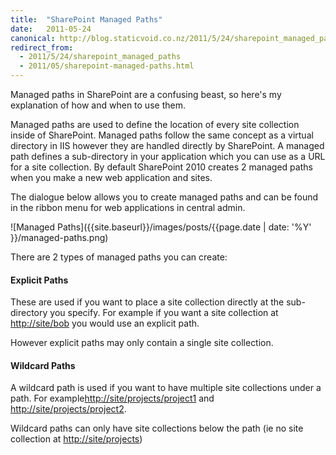 ```yaml
---
title:  "SharePoint Managed Paths"
date:   2011-05-24
canonical: http://blog.staticvoid.co.nz/2011/5/24/sharepoint_managed_paths
redirect_from:
  - 2011/5/24/sharepoint_managed_paths
  - 2011/05/sharepoint-managed-paths.html
---
```

Managed paths in SharePoint are a confusing beast, so here's my explanation of how and when to use them.

Managed paths are used to define the location of every site collection inside of SharePoint. Managed paths follow the same concept as a virtual directory in IIS however they are handled directly by SharePoint. A managed path defines a sub-directory in your application which you can use as a URL for a site collection. By default SharePoint 2010 creates 2 managed paths when you make a new web application and sites.

The dialogue below allows you to create managed paths and can be found in the ribbon menu for web applications in central admin.

![Managed Paths]({{site.baseurl}}/images/posts/{{page.date | date: '%Y' }}/managed-paths.png)

There are 2 types of managed paths you can create:

#### Explicit Paths
These are used if you want to place a site collection directly at the sub-directory you specify. For example if you want a site collection at [http://site/bob](#) you would use an explicit path.

However explicit paths may only contain a single site collection.

#### Wildcard Paths
A wildcard path is used if you want to have multiple site collections under a path. For example[http://site/projects/project1](#) and [http://site/projects/project2](#).

Wildcard paths can only have site collections below the path (ie no site collection at [http://site/projects](#))
